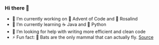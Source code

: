 ### Hi there 👋


- 🔭 I’m currently working on 🎄 Advent of Code and 🧬 Rosalind
- 🌱 I’m currently learning ☕ Java and 🐍 Python
- 🤔 I’m looking for help with writing more efficient and clean code
- ⚡ Fun fact: 🦇 Bats are the only mammal that can actually fly. [Source](https://www.youtube.com/watch?v=dQw4w9WgXcQ)
